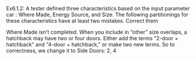 Ex6.1.2: A tester defined three characteristics based on the input parameter car : Where Made,
Energy Source, and Size. The following partitionings for these characteristics have at
least two mistakes. Correct them

Where Made isn't completed.
When you include in “other” size overlaps, a hatchback may have two or four doors. Either add the terms "2-door + hatchback" and "4-door + hatchback," or make two new terms. So to correctness, we change it to Side Doors: 2, 4